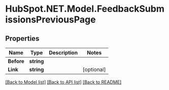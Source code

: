 # HubSpot.NET.Model.FeedbackSubmissionsPreviousPage

## Properties

Name | Type | Description | Notes
------------ | ------------- | ------------- | -------------
**Before** | **string** |  | 
**Link** | **string** |  | [optional] 

[[Back to Model list]](../README.md#documentation-for-models) [[Back to API list]](../README.md#documentation-for-api-endpoints) [[Back to README]](../README.md)

